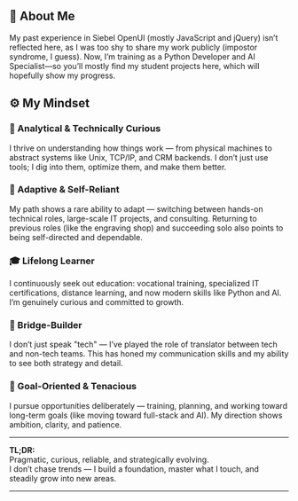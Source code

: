 
## 👋 About Me


My past experience in Siebel OpenUI (mostly JavaScript and jQuery) isn’t reflected here, as I was too shy to share my work publicly (impostor syndrome, I guess). Now, I’m training as a Python Developer and AI Specialist—so you’ll mostly find my student projects here, which will hopefully show my progress.

## ⚙️ My Mindset

### 🧠 Analytical & Technically Curious
I thrive on understanding how things work — from physical machines to abstract systems like Unix, TCP/IP, and CRM backends. I don’t just use tools; I dig into them, optimize them, and make them better.

### 🔄 Adaptive & Self-Reliant
My path shows a rare ability to adapt — switching between hands-on technical roles, large-scale IT projects, and consulting. Returning to previous roles (like the engraving shop) and succeeding solo also points to being self-directed and dependable.

### 🎓 Lifelong Learner
I continuously seek out education: vocational training, specialized IT certifications, distance learning, and now modern skills like Python and AI. I’m genuinely curious and committed to growth.

### 🤝 Bridge-Builder
I don’t just speak "tech" — I’ve played the role of translator between tech and non-tech teams. This has honed my communication skills and my ability to see both strategy and detail.

### 🚀 Goal-Oriented & Tenacious
I pursue opportunities deliberately — training, planning, and working toward long-term goals (like moving toward full-stack and AI). My direction shows ambition, clarity, and patience.

---

**TL;DR:**  
Pragmatic, curious, reliable, and strategically evolving.  
I don’t chase trends — I build a foundation, master what I touch, and steadily grow into new areas.

---
